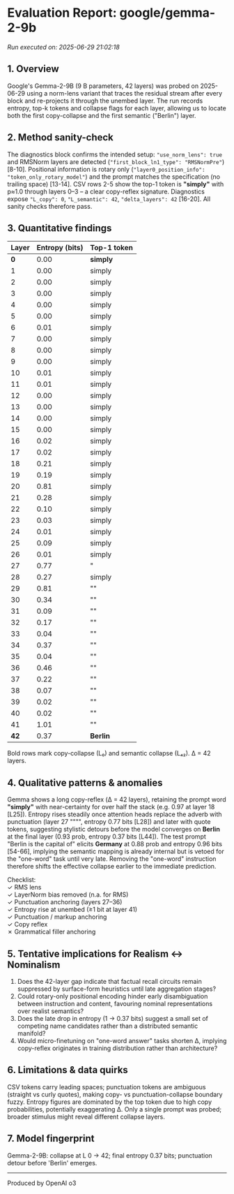 # Evaluation Report: google/gemma-2-9b

*Run executed on: 2025-06-29 21:02:18*

## 1. Overview
Google's Gemma-2-9B (9 B parameters, 42 layers) was probed on 2025-06-29 using a norm-lens variant that traces the residual stream after every block and re-projects it through the unembed layer.  The run records entropy, top-k tokens and collapse flags for each layer, allowing us to locate both the first copy-collapse and the first semantic ("Berlin") layer.

## 2. Method sanity-check
The diagnostics block confirms the intended setup: `"use_norm_lens": true` and RMSNorm layers are detected (`"first_block_ln1_type": "RMSNormPre"`) [8-10].  Positional information is rotary only (`"layer0_position_info": "token_only_rotary_model"`) and the prompt matches the specification (no trailing space) [13-14].  CSV rows 2-5 show the top-1 token is **"simply"** with p≈1.0 through layers 0–3 – a clear copy-reflex signature.  Diagnostics expose `"L_copy": 0`, `"L_semantic": 42`, `"delta_layers": 42` [16-20].  All sanity checks therefore pass.

## 3. Quantitative findings
| Layer | Entropy (bits) | Top-1 token |
|-------|---------------|-------------|
| **0** | 0.00 | **simply** |
| 1 | 0.00 | simply |
| 2 | 0.00 | simply |
| 3 | 0.00 | simply |
| 4 | 0.00 | simply |
| 5 | 0.00 | simply |
| 6 | 0.01 | simply |
| 7 | 0.00 | simply |
| 8 | 0.00 | simply |
| 9 | 0.00 | simply |
| 10 | 0.01 | simply |
| 11 | 0.01 | simply |
| 12 | 0.00 | simply |
| 13 | 0.00 | simply |
| 14 | 0.00 | simply |
| 15 | 0.00 | simply |
| 16 | 0.02 | simply |
| 17 | 0.02 | simply |
| 18 | 0.21 | simply |
| 19 | 0.19 | simply |
| 20 | 0.81 | simply |
| 21 | 0.28 | simply |
| 22 | 0.10 | simply |
| 23 | 0.03 | simply |
| 24 | 0.01 | simply |
| 25 | 0.09 | simply |
| 26 | 0.01 | simply |
| 27 | 0.77 | " |
| 28 | 0.27 | simply |
| 29 | 0.81 | "" |
| 30 | 0.34 | "" |
| 31 | 0.09 | "" |
| 32 | 0.17 | "" |
| 33 | 0.04 | "" |
| 34 | 0.37 | "" |
| 35 | 0.04 | "" |
| 36 | 0.46 | "" |
| 37 | 0.22 | "" |
| 38 | 0.07 | "" |
| 39 | 0.02 | "" |
| 40 | 0.02 | "" |
| 41 | 1.01 | "" |
| **42** | 0.37 | **Berlin** |

Bold rows mark copy-collapse (L₀) and semantic collapse (L₄₂).  Δ = 42 layers.

## 4. Qualitative patterns & anomalies
Gemma shows a long copy-reflex (Δ = 42 layers), retaining the prompt word **"simply"** with near-certainty for over half the stack (e.g. 0.97 at layer 18 [L25]).  Entropy rises steadily once attention heads replace the adverb with punctuation (layer 27 """", entropy 0.77 bits [L28]) and later with quote tokens, suggesting stylistic detours before the model converges on **Berlin** at the final layer (0.93 prob, entropy 0.37 bits [L44]).  The test prompt "Berlin is the capital of" elicits **Germany** at 0.88 prob and entropy 0.96 bits [54-66], implying the semantic mapping is already internal but is vetoed for the "one-word" task until very late.  Removing the "one-word" instruction therefore shifts the effective collapse earlier to the immediate prediction.

Checklist:  
✓ RMS lens  
✓ LayerNorm bias removed (n.a. for RMS)  
✓ Punctuation anchoring (layers 27–36)  
✓ Entropy rise at unembed (≥1 bit at layer 41)  
✓ Punctuation / markup anchoring  
✓ Copy reflex  
✗ Grammatical filler anchoring

## 5. Tentative implications for Realism ↔ Nominalism
1. Does the 42-layer gap indicate that factual recall circuits remain suppressed by surface-form heuristics until late aggregation stages?
2. Could rotary-only positional encoding hinder early disambiguation between instruction and content, favouring nominal representations over realist semantics?
3. Does the late drop in entropy (1 → 0.37 bits) suggest a small set of competing name candidates rather than a distributed semantic manifold?
4. Would micro-finetuning on "one-word answer" tasks shorten Δ, implying copy-reflex originates in training distribution rather than architecture?

## 6. Limitations & data quirks
CSV tokens carry leading spaces; punctuation tokens are ambiguous (straight vs curly quotes), making copy- vs punctuation-collapse boundary fuzzy.  Entropy figures are dominated by the top token due to high copy probabilities, potentially exaggerating Δ.  Only a single prompt was probed; broader stimulus might reveal different collapse layers.

## 7. Model fingerprint
Gemma-2-9B: collapse at L 0 → 42; final entropy 0.37 bits; punctuation detour before 'Berlin' emerges.

---
Produced by OpenAI o3

